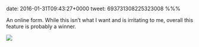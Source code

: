 date: 2016-01-31T09:43:27+0000
tweet: 693731308225323008
%%%

An online form. While this isn’t what I want and is irritating to me, overall this feature is probably a winner.

![](CaCg8lqWwAAEwa9.jpg)
